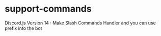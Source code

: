 # support-commands
Discord.js Version 14 : Make Slash Commands Handler and you can use prefix into the bot
